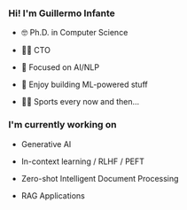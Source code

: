 ### Hi! I'm Guillermo Infante

- 🤓 Ph.D. in Computer Science
  
- 👨‍💼 CTO
  
- 🧠 Focused on AI/NLP
  
- 🚀 Enjoy building ML-powered stuff
  
- 🚴‍♂️ Sports every now and then...

### I'm currently working on

- Generative AI
  
- In-context learning / RLHF / PEFT
  
- Zero-shot Intelligent Document Processing
  
- RAG Applications
